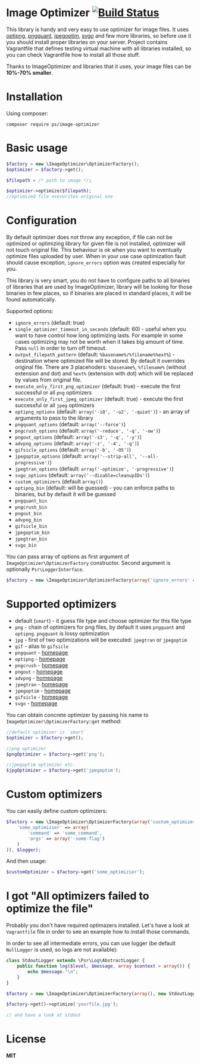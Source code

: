 # Image Optimizer [![Build Status](https://app.travis-ci.com/psliwa/image-optimizer.svg?branch=master)](https://app.travis-ci.com/github/psliwa/image-optimizer)

This library is handy and very easy to use optimizer for image files. It uses [optipng][2], [pngquant][1], [jpegoptim][6], [svgo][9] and few more libraries,
so before use it you should install proper libraries on your server. Project contains Vagrantfile that defines testing
virtual machine with all libraries installed, so you can check Vagrantfile how to install all those stuff.

Thanks to ImageOptimizer and libraries that it uses, your image files can be **10%-70% smaller**.

# Installation

Using composer:

    composer require ps/image-optimizer

# Basic usage

```php
$factory = new \ImageOptimizer\OptimizerFactory();
$optimizer = $factory->get();

$filepath = /* path to image */;

$optimizer->optimize($filepath);
//optimized file overwrites original one
```

# Configuration

By default optimizer does not throw any exception, if file can not be optimized or optimizing library for given file is
not installed, optimizer will not touch original file. This behaviour is ok when you want to eventually optimize files
uploaded by user. When in your use case optimization fault should cause exception, `ignore_errors` option was created
especially for you.

This library is very smart, you do not have to configure paths to all binaries of libraries that are used by ImageOptimizer,
library will be looking for those binaries in few places, so if binaries are placed in standard places, it will be found
automatically.

Supported options:

* `ignore_errors` (default: true)
* `single_optimizer_timeout_in_seconds` (default: 60) - useful when you
  want to have control how long optimizing lasts. For example in some
  cases optimizing may not be worth when it takes big amount of time.
  Pass `null` in order to turn off timeout.
* `output_filepath_pattern` (default: `%basename%/%filename%%ext%`) -
  destination where optimized file will be stored. By default it
  overrides original file. There are 3 placehoders: `%basename%`,
  `%filename%` (without extension and dot) and `%ext%` (extension with
  dot) which will be replaced by values from original file.
* `execute_only_first_png_optimizer` (default: true) - execute the first
  successful or all `png` optimizers
* `execute_only_first_jpeg_optimizer` (default: true) - execute the first successful or all `jpeg` optimizers
* `optipng_options` (default: `array('-i0', '-o2', '-quiet')`) - an array of arguments to pass to the library
* `pngquant_options` (default: `array('--force')`)
* `pngcrush_options` (default: `array('-reduce', '-q', '-ow')`)
* `pngout_options` (default: `array('-s3', '-q', '-y')`)
* `advpng_options` (default: `array('-z', '-4', '-q')`)
* `gifsicle_options` (default: `array('-b', '-O5')`)
* `jpegoptim_options` (default: `array('--strip-all', '--all-progressive')`)
* `jpegtran_options` (default: `array('-optimize', '-progressive')`)
* `svgo_options` (default: `array('--disable=cleanupIDs')`)
* `custom_optimizers` (default `array()`)
* `optipng_bin` (default: will be guessed) - you can enforce paths to binaries, but by default it will be guessed
* `pngquant_bin`
* `pngcrush_bin`
* `pngout_bin`
* `advpng_bin`
* `gifsicle_bin`
* `jpegoptim_bin`
* `jpegtran_bin`
* `svgo_bin`

You can pass array of options as first argument of `ImageOptimizer\OptimizerFactory` constructor. Second argument is
optionally `Psr\LoggerInterface`.

```php
$factory = new \ImageOptimizer\OptimizerFactory(array('ignore_errors' => false), $logger);
```

# Supported optimizers

* default (`smart`) - it guess file type and choose optimizer for this file type
* `png` - chain of optimizers for png files, by default it uses `pngquant` and `optipng`. `pngquant` is lossy optimization
* `jpg` - first of two optimizations will be executed: `jpegtran` or `jpegoptim`
* `gif` - alias to `gifsicle`
* `pngquant` - [homepage][1]
* `optipng` - [homepage][2]
* `pngcrush` - [homepage][3]
* `pngout` - [homepage][4]
* `advpng` - [homepage][5]
* `jpegtran` - [homepage][6]
* `jpegoptim` - [homepage][7]
* `gifsicle` - [homepage][8]
* `svgo` - [homepage][9]

You can obtain concrete optimizer by passing his name to `ImageOptimizer\OptimizerFactory`::`get` method:

```php
//default optimizer is `smart`
$optimizer = $factory->get();

//png optimizer
$pngOptimizer = $factory->get('png');

//jpegoptim optimizer etc.
$jpgOptimizer = $factory->get('jpegoptim');
```

# Custom optimizers

You can easily define custom optimizers:

```php
$factory = new \ImageOptimizer\OptimizerFactory(array('custom_optimizers' => array(
    'some_optimizier' => array(
        'command' => 'some_command',
        'args' => array('-some-flag')
    )
)), $logger);
```

And then usage:

```php
$customOptimizer = $factory->get('some_optimizier');
```

# I got "All optimizers failed to optimize the file"

Probably you don't have required optimazers installed. Let's have a look
at `Vagrantfile` file in order to see an example how to install those
commands.

In order to see all intermediate errors, you can use logger (be default
`NullLogger` is used, so logs are not available):

```php
class StdoutLogger extends \Psr\Log\AbstractLogger { 
    public function log($level, $message, array $context = array()) { 
        echo $message."\n"; 
    }
}

$factory = new \ImageOptimizer\OptimizerFactory(array(), new StdoutLogger());

$factory->get()->optimize('yourfile.jpg');

// and have a look at stdout
```

# License

**MIT**

[1]: http://pngquant.org/
[2]: http://optipng.sourceforge.net/
[3]: http://pmt.sourceforge.net/pngcrush/
[4]: http://www.jonof.id.au/kenutils
[5]: http://advancemame.sourceforge.net/doc-advpng.html
[6]: http://jpegclub.org/jpegtran/
[7]: http://freecode.com/projects/jpegoptim
[8]: http://www.lcdf.org/gifsicle/
[9]: https://github.com/svg/svgo
